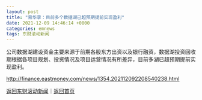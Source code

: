 ```yaml
---
layout: post
title: "易华录：目前多个数据湖已超预期提前实现盈利"
date: 2021-12-09 14:46:14 +0800
categories: emnews
tags: 东财滚动新闻
---
```


公司数据湖建设资金主要来源于前期各股东方出资以及银行融资，数据湖投资回收期根据各项目规划、投资情况及项目运营情况有所差异，目前多湖已超预期提前实现盈利。

<http://finance.eastmoney.com/news/1354,202112092208540238.html>

[返回东财滚动新闻](//finews.withounder.com/emnews/)｜[返回首页](//finews.withounder.com/)
